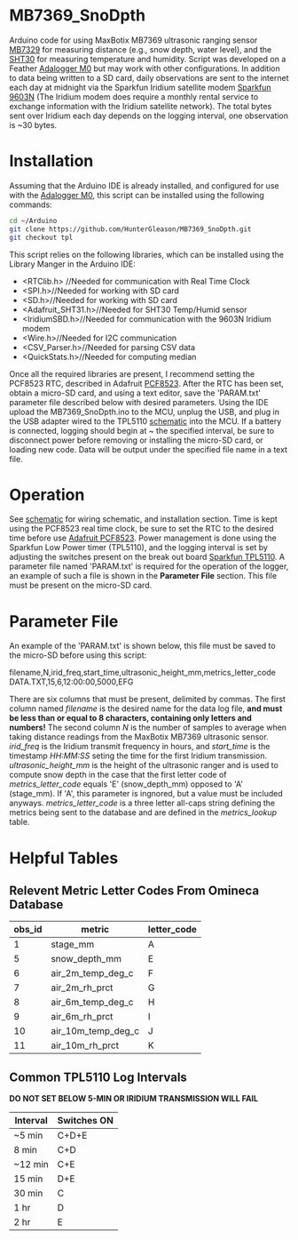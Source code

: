# MB7369_SnoDpth
Arduino code for using MaxBotix MB7369 ultrasonic ranging sensor [MB7329](https://www.maxbotix.com/ultrasonic_sensors/mb7369.htm) 
for measuring distance (e.g., snow depth, water level), and the [SHT30](https://www.adafruit.com/product/4099) for 
measuring temperature and humidity. Script was developed on a Feather [Adalogger M0](https://learn.adafruit.com/adafruit-feather-m0-adalogger/) 
but may work with other configurations. In addition to data being written to a SD card, daily observations are sent to the 
internet each day at midnight via the Sparkfun Iridium satellite modem [Sparkfun 9603N](https://www.sparkfun.com/products/16394) 
(The Iridium modem does require a monthly rental service to exchange information with the Iridium satellite network). The total 
bytes sent over Iridium each day depends on the logging interval, one observation is ~30 bytes.

# Installation
Assuming that the Arduino IDE is already installed, and configured for use with the [Adalogger M0](https://learn.adafruit.com/adafruit-feather-m0-adalogger/), 
this script can be installed using the following commands:

``` bash
cd ~/Arduino
git clone https://github.com/HunterGleason/MB7369_SnoDpth.git
git checkout tpl
```
This script relies on the following libraries, which can be installed using the Library Manger in the Arduino IDE:

- <RTClib.h> //Needed for communication with Real Time Clock
- <SPI.h>//Needed for working with SD card
- <SD.h>//Needed for working with SD card
- <Adafruit_SHT31.h>//Needed for SHT30 Temp/Humid sensor
- <IridiumSBD.h>//Needed for communication with the 9603N Iridium modem
- <Wire.h>//Needed for I2C communication
- <CSV_Parser.h>//Needed for parsing CSV data
- <QuickStats.h>//Needed for computing median

Once all the required libraries are present, I recommend setting the PCF8523 RTC, described in Adafruit [PCF8523](https://learn.adafruit.com/adafruit-pcf8523-real-time-clock/). 
After the RTC has been set, obtain a micro-SD card, and using a text editor, save the 'PARAM.txt' parameter file described below with desired parameters. Using the IDE upload 
the MB7369_SnoDpth.ino to the MCU, unplug the USB, and plug in the USB adapter wired to the TPL5110 [schematic](https://github.com/HunterGleason/MB7369_SnoDpth/blob/wth_iridium_hrly/MB7369_SnoDpth.svg) 
into the MCU. If a battery is connected, logging should begin at ~ the specified interval, be sure to disconnect power before removing or installing the micro-SD card, or loading new code. 
Data will be output under the specified file name in a text file.

# Operation 
See [schematic](https://github.com/HunterGleason/MB7369_SnoDpth/blob/wth_iridium_hrly/MB7369_SnoDpth.svg) for wiring schematic, and installation section. 
Time is kept using the PCF8523 real time clock, be sure to set the RTC to the desired time before use [Adafruit PCF8523](https://learn.adafruit.com/adafruit-pcf8523-real-time-clock/). 
Power management is done using the Sparkfun Low Power timer (TPL5110), and the logging interval is set by adjusting the switches present on the break out board [Sparkfun TPL5110](https://www.sparkfun.com/products/15353). 
A parameter file named 'PARAM.txt' is required for the operation of the logger, an example of such a file is shown in the **Parameter File** section. This file must be present on the micro-SD card.

# Parameter File
An example of the 'PARAM.txt' is shown below, this file must be saved to the micro-SD before using this script:

filename,N,irid_freq,start_time,ultrasonic_height_mm,metrics_letter_code<br/>
DATA.TXT,15,6,12:00:00,5000,EFG

There are six columns that must be present, delimited by commas. The first column named *filename* is the desired name for the data log file, **and must be less than or 
equal to 8 characters, containing only letters and numbers!** The second column *N* is the number of samples to average when taking distance readings from the MaxBotix 
MB7369 ultrasonic sensor. *irid_freq* is the Iridium transmit frequency in hours, and *start_time* is the timestamp *HH:MM:SS* seting the time for the first Iridium 
transmission. *ultrasonic_height_mm* is the height of the ultrasonic ranger and is used to compute snow depth in the case that the first letter code of 
*metrics_letter_code* equals 'E' (snow_depth_mm) opposed to 'A' (stage_mm). If 'A', this parameter is ingnored, but a value must be included anyways. 
*metrics_letter_code* is a three letter all-caps string defining the metrics being sent to the database and are defined in the *metrics_lookup* table.  

# Helpful Tables 

## Relevent Metric Letter Codes From Omineca Database 

|obs_id |metric| letter_code|
|--------|--------|--------|
|1 | stage_mm          | A|
|5 | snow_depth_mm     | E|
|6 | air_2m_temp_deg_c | F|
|7 | air_2m_rh_prct    | G|
|8 | air_6m_temp_deg_c | H|
|9 | air_6m_rh_prct    | I|
|10| air_10m_temp_deg_c| J|
|11| air_10m_rh_prct   | K|


## Common TPL5110 Log Intervals 

**DO NOT SET BELOW 5-MIN OR IRIDIUM TRANSMISSION WILL FAIL**

|Interval | Switches ON |
|--------|--------|
|~5 min| C+D+E | 
|8 min| C+D | 
|~12 min| C+E | 
|15 min| D+E | 
|30 min| C | 
|1 hr| D |
|2 hr| E |
